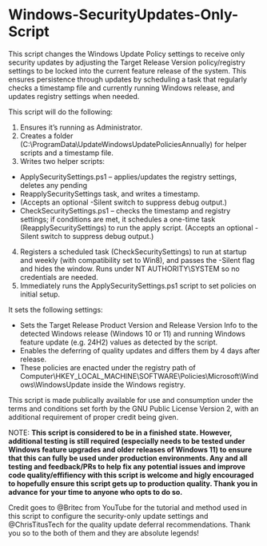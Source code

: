 # Windows-SecurityUpdates-Only-Script
This script changes the Windows Update Policy settings to receive only security updates by adjusting the Target Release Version policy/registry settings to be locked into the current feature release of the system. This ensures persistence through updates by scheduling a task that regularly checks a timestamp file and currently running Windows release, and updates registry settings when needed.

This script will do the following: 

1. Ensures it’s running as Administrator.
2. Creates a folder (C:\ProgramData\UpdateWindowsUpdatePoliciesAnnually) for helper scripts and a timestamp file.
3. Writes two helper scripts:
  - ApplySecuritySettings.ps1 – applies/updates the registry settings, deletes any pending 
  - ReapplySecuritySettings task, and writes a timestamp.
  - (Accepts an optional -Silent switch to suppress debug output.)
  - CheckSecuritySettings.ps1 – checks the timestamp and registry settings; if conditions are met,  it schedules a one-time task (ReapplySecuritySettings) to run the apply script. (Accepts an optional -Silent switch to suppress debug output.)
4. Registers a scheduled task (CheckSecuritySettings) to run at startup and weekly (with compatibility set to Win8), and passes the -Silent flag and hides the window. Runs under NT AUTHORITY\SYSTEM so no credentials are needed.
5. Immediately runs the ApplySecuritySettings.ps1 script to set policies on initial setup.

It sets the following settings: 

- Sets the Target Release Product Version and Release Version Info to the detected Windows release (Windows 10 or 11) and running Windows feature update (e.g. 24H2) values as detected by the script.
- Enables the deferring of quality updates and differs them by 4 days after release.
- These policies are enacted under the registry path of Computer\HKEY_LOCAL_MACHINE\SOFTWARE\Policies\Microsoft\Windows\WindowsUpdate inside the Windows registry.

This script is made publically available for use and consumption under the terms and conditions set forth by the GNU Public License Version 2, with an additional requirement of proper credit being given. 

NOTE: **This script is considered to be in a finished state. However, additional testing is still required (especially needs to be tested under Windows feature upgrades and older releases of Windows 11) to ensure that this can fully be used under production environments. Any and all testing and feedback/PRs to help fix any potential issues and improve code quality/effifiency with this script is welcome and higly encouraged to hopefully ensure this script gets up to production quality. Thank you in advance for your time to anyone who opts to do so.** 

Credit goes to @Britec from YouTube for the tutorial and method used in this script to configure the security-only update settings and @ChrisTitusTech for the quality update deferral recommendations. 
Thank you so to the both of them and they are absolute legends! 
